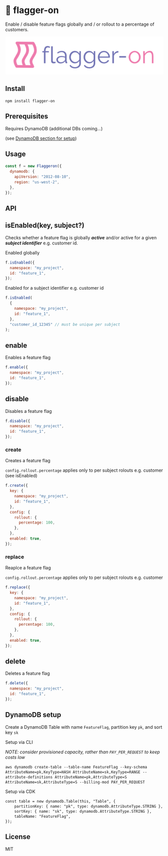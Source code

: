 # 🦩 flagger-on

Enable / disable feature flags globally and / or rollout to a percentage of customers.

<p align="center">
<img src="https://github.com/cdimascio/flagger-on/blob/main/assets/flagger-on-pastel-logo.png?raw=true" width="600">
</p>


## Install

```
npm install flagger-on
```

## Prerequisites

Requires DynamoDB (additional DBs coming...)

(see [DynamoDB section for setup](README.md#DynamoDB_setup))

## Usage

```javascript
const f = new Flaggeron({
  dynamodb: {
    apiVersion: "2012-08-10",
    region: "us-west-2",
  },
});
```

## API

## isEnabled(key, subject?)

Checks whether a feature flag is globally _**active**_ and/or active for a given _**subject identifier**_ e.g. customer id.

Enabled globally

```javascript
f.isEnabled({
  namespace: "my_project",
  id: "feature_1",
});
```

Enabled for a subject identifier e.g. customer id

```javascript
f.isEnabled(
  {
    namespace: "my_project",
    id: "feature_1",
  },
  "customer_id_12345" // must be unique per subject
);
```

## enable

Enables a feature flag

```javascript
f.enable({
  namespace: "my_project",
  id: "feature_1",
});
```

## disable

Disables a feature flag

```javascript
f.disable({
  namespace: "my_project",
  id: "feature_1",
});
```

### create

Creates a feature flag

`config.rollout.percentage` applies only to per subject rolouts e.g. customer (see isEnabled)

```javascript
f.create({
  key: {
    namespace: "my_project",
    id: "feature_1",
  },
  config: {
    rollout: {
      percentage: 100,
    },
  },
  enabled: true,
});
```

### replace

Reaplce a feature flag

`config.rollout.percentage` applies only to per subject rolouts e.g. customer

```javascript
f.replace({
  key: {
    namespace: "my_project",
    id: "feature_1",
  },
  config: {
    rollout: {
      percentage: 100,
    },
  },
  enabled: true,
});
```

## delete

Deletes a feature flag

```javascript
f.delete({
  namespace: "my_project",
  id: "feature_1",
});
```

## DynamoDB setup

Create a DynamoDB Table with name `FeatureFlag`, partition key `pk`, and sort key `sk`

Setup via CLI

_NOTE: consider provisioned capacity, rather than `PAY_PER_REQUEST` to keep costs low_

```
aws dynamodb create-table --table-name FeatureFlag --key-schema AttributeName=pk,KeyType=HASH AttributeName=sk,KeyType=RANGE --attribute-definitions AttributeName=pk,AttributeType=S AttributeName=sk,AttributeType=S --billing-mod PAY_PER_REQUEST
```

Setup via CDK

```
const table = new dynamodb.Table(this, "Table", {
    partitionKey: { name: "pk", type: dynamodb.AttributeType.STRING },
    sortKey: { name: "sk", type: dynamodb.AttributeType.STRING },
    tableName: "FeatureFlag",
});
```

## License

MIT
